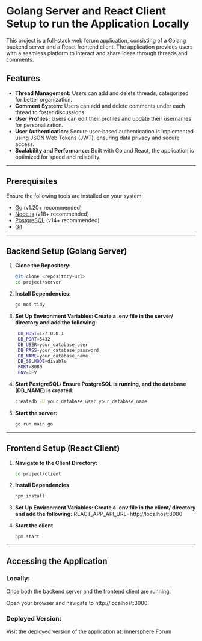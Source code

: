 # Golang Server and React Client Setup to run the Application Locally

This project is a full-stack web forum application, consisting of a Golang backend server and a React frontend client. The application provides users with a seamless platform to interact and share ideas through threads and comments.

## Features

- **Thread Management:** Users can add and delete threads, categorized for better organization.
- **Comment System:** Users can add and delete comments under each thread to foster discussions.
- **User Profiles:** Users can edit their profiles and update their usernames for personalization.
- **User Authentication:** Secure user-based authentication is implemented using JSON Web Tokens (JWT), ensuring data privacy and secure access.
- **Scalability and Performance:** Built with Go and React, the application is optimized for speed and reliability.

---

## Prerequisites

Ensure the following tools are installed on your system:

- [Go](https://golang.org/dl/) (v1.20+ recommended)
- [Node.js](https://nodejs.org/) (v18+ recommended)
- [PostgreSQL](https://www.postgresql.org/) (v14+ recommended)
- [Git](https://git-scm.com/)

---

## Backend Setup (Golang Server)

1. **Clone the Repository:**
   ```bash
   git clone <repository-url>
   cd project/server

2. **Install Dependencies:**
   ```bash
   go mod tidy

3. **Set Up Environment Variables: Create a .env file in the server/ directory and add the following:**
   ```bash
    DB_HOST=127.0.0.1
    DB_PORT=5432
    DB_USER=your_database_user
    DB_PASS=your_database_password
    DB_NAME=your_database_name
    DB_SSLMODE=disable
    PORT=8080
    ENV=DEV

4. **Start PostgreSQL: Ensure PostgreSQL is running, and the database (DB_NAME) is created:**
   ```bash
   createdb -U your_database_user your_database_name

5. **Start the server:**
   ```bash
   go run main.go

---

## Frontend Setup (React Client)
1. **Navigate to the Client Directory:**
   ```bash
   cd project/client

2. **Install Dependencies**
   ```bash
   npm install

3. **Set Up Environment Variables: Create a .env file in the client/ directory and add the following:**
   REACT_APP_API_URL=http://localhost:8080

4. **Start the client**
   ```bash
   npm start

---

## Accessing the Application
### Locally:
Once both the backend server and the frontend client are running:

Open your browser and navigate to http://localhost:3000.

### Deployed Version:
Visit the deployed version of the application at:
[Innersphere Forum](https://innersphereforum.netlify.app/)

